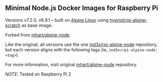Minimal Node.js Docker Images for Raspberry Pi
----------------------------------------------

Versions v7.2.0, v6.9.1 – built on [Alpine Linux](https://alpinelinux.org/) using [hypriot/rpi-alpine-scratch](https://hub.docker.com/r/hypriot/rpi-alpine-scratch/) as base image.

Forked from [mhart/alpine-node](https://github.com/mhart/alpine-node).

Like the original, all versions use the one [ind3x/rpi-alpine-node](https://hub.docker.com/r/ind3x/rpi-alpine-node) repository, but each version aligns with the following tags (ie, `ind3x/rpi-alpine-node:<tag>`).

For more information, visit original [mhart/alpine-node](https://github.com/mhart/alpine-node) repository.

*NOTE*: Tested on Raspberry Pi 2